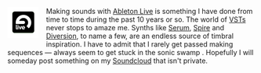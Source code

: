 <a href="https://www.ableton.com/en/live"><img src="/img/logo-ableton.png" style="float: left; margin: 0px 15px 15px 0px"></a>
Making sounds with [Ableton Live](https://www.ableton.com/en/live) is something I have done from time to time during the past 10 years or so. The world of [VSTs](https://en.wikipedia.org/wiki/Virtual_Studio_Technology) never stops to amaze me. Synths like [Serum](https://www.xferrecords.com/products/serum), [Spire](http://reveal-sound.com/) and [Diversion](http://dmitrysches.com/diversion), to name a few, are an endless  source of timbral inspiration. I have to admit that I rarely get passed making sequences &mdash; always seem to get stuck in the sonic swamp <i class="fa fa-smile-o"></i>. Hopefully I will someday post something on my [Soundcloud](https://soundcloud.com/4myle) that isn't private.